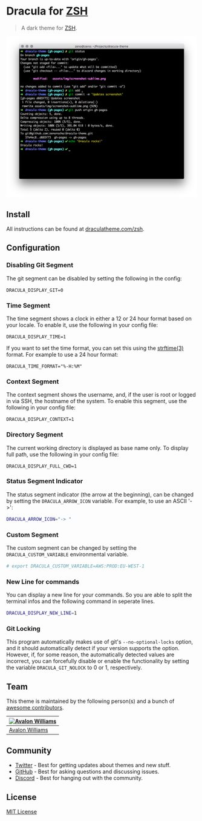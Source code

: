 # Dracula for [ZSH](http://zsh.org)

> A dark theme for [ZSH](http://zsh.org).

![Screenshot](./screenshot.png)

## Install

All instructions can be found at [draculatheme.com/zsh](https://draculatheme.com/zsh).

## Configuration

### Disabling Git Segment

The git segment can be disabled by setting the following in the config:

```
DRACULA_DISPLAY_GIT=0
```

### Time Segment

The time segment shows a clock in either a 12 or 24 hour format
based on your locale. To enable it, use the following in your config file:

```
DRACULA_DISPLAY_TIME=1
```

If you want to set the time format, you can set this using the
[strftime(3)](https://manpage.me/?q=strftime) format. For example to use a 24
hour format:

```
DRACULA_TIME_FORMAT="%-H:%M"
```

### Context Segment

The context segment shows the username, and, if the user is root or logged in via
SSH, the hostname of the system. To enable this segment, use the following in your config file:

```
DRACULA_DISPLAY_CONTEXT=1
```

### Directory Segment

The current working directory is displayed as base name only.  To display full
path, use the following in your config file:

```
DRACULA_DISPLAY_FULL_CWD=1
```

### Status Segment Indicator

The status segment indicator (the arrow at the beginning), can be changed by setting the `DRACULA_ARROW_ICON` variable. For example, to use an ASCII '->':

```sh
DRACULA_ARROW_ICON="-> "

```

### Custom Segment

The custom segment can be changed by setting the `DRACULA_CUSTOM_VARIABLE` environmental variable.

```sh
# export DRACULA_CUSTOM_VARIABLE=AWS:PROD:EU-WEST-1
```

### New Line for commands

You can display a new line for your commands. So you are able to split the terminal infos and the following command in seperate lines.

```sh
DRACULA_DISPLAY_NEW_LINE=1
```

### Git Locking

This program automatically makes use of git's `--no-optional-locks` option,
and it should automatically detect if your version supports the option. However,
if, for some reason, the automatically detected values are incorrect, you can
forcefully disable or enable the functionality by setting the variable
`DRACULA_GIT_NOLOCK` to 0 or 1, respectively.

## Team

This theme is maintained by the following person(s) and a bunch of [awesome contributors](https://github.com/dracula/zsh/graphs/contributors).

| [![Avalon Williams](https://avatars0.githubusercontent.com/u/30708886?s=70)](https://github.com/avalonwilliams) |
| --------------------------------------------------------------------------------------------------------------- |
| [Avalon Williams](https://github.com/avalonwilliams)                                                            |

## Community

- [Twitter](https://twitter.com/draculatheme) - Best for getting updates about themes and new stuff.
- [GitHub](https://github.com/dracula/dracula-theme/discussions) - Best for asking questions and discussing issues.
- [Discord](https://draculatheme.com/discord-invite) - Best for hanging out with the community.

## License

[MIT License](./LICENSE)
